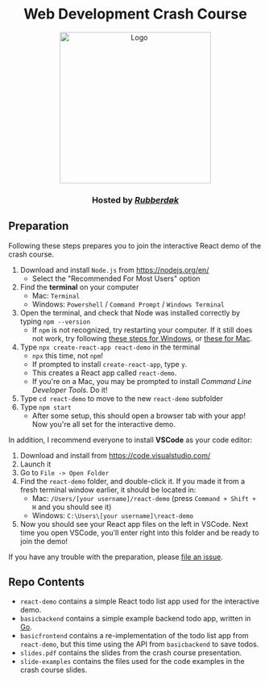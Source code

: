 <h1 align="center">Web Development Crash Course</h1>
<p align="center">
  <a href="https://github.com/rubberdok">
    <img
      alt="Logo"
      title="Rubberdøk"
      width="300"
      src="https://raw.githubusercontent.com/rubberdok/indok-web/a7879ae8721dd9d4acddeabb45decefee3273083/rubberdok_logo.svg"
    >
  </a>
</p>
<h3 align="center">
  Hosted by <a href="https://github.com/rubberdok"><em>Rubberdøk</em></a>
</h3>

## Preparation

Following these steps prepares you to join the interactive React demo of the crash course.

1. Download and install `Node.js` from https://nodejs.org/en/
   - Select the "Recommended For Most Users" option
2. Find the **terminal** on your computer
   - Mac: `Terminal`
   - Windows: `Powershell` / `Command Prompt` / `Windows Terminal`
3. Open the terminal, and check that Node was installed correctly by typing `npm --version`
   - If `npm` is not recognized, try restarting your computer. If it still does not work, try following [these steps for Windows](https://dev.to/supritha/npm-is-not-recognized-as-internal-or-external-command-solution-o1n), or [these for Mac](https://medium.com/@hayasnc/how-to-install-nodejs-and-npm-on-mac-using-homebrew-b33780287d8f).
4. Type `npx create-react-app react-demo` in the terminal
   - `npx` this time, not `npm`!
   - If prompted to install `create-react-app`, type `y`.
   - This creates a React app called `react-demo`.
   - If you're on a Mac, you may be prompted to install _Command Line Developer Tools_. Do it!
5. Type `cd react-demo` to move to the new `react-demo` subfolder
6. Type `npm start`
   - After some setup, this should open a browser tab with your app! Now you're all set for the interactive demo.

In addition, I recommend everyone to install **VSCode** as your code editor:

1. Download and install from https://code.visualstudio.com/
2. Launch it
3. Go to `File -> Open Folder`
4. Find the `react-demo` folder, and double-click it. If you made it from a fresh terminal window earlier, it should be located in:
   - Mac: `/Users/[your username]/react-demo` (press `Command + Shift + H` and you should see it)
   - Windows: `C:\Users\[your username]\react-demo`
5. Now you should see your React app files on the left in VSCode. Next time you open VSCode, you'll enter right into this folder and be ready to join the demo!

If you have any trouble with the preparation, please [file an issue](https://github.com/rubberdok/webdev-demo/issues/new).

## Repo Contents

- `react-demo` contains a simple React todo list app used for the interactive demo.
- `basicbackend` contains a simple example backend todo app, written in [Go](https://go.dev/).
- `basicfrontend` contains a re-implementation of the todo list app from `react-demo`, but this time using the API from `basicbackend` to save todos.
- `slides.pdf` contains the slides from the crash course presentation.
- `slide-examples` contains the files used for the code examples in the crash course slides.
